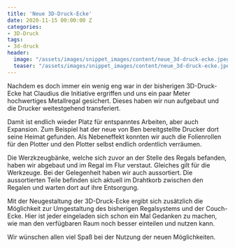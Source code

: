 ```yaml
---
title: 'Neue 3D-Druck-Ecke'
date: 2020-11-15 00:00:00 Z
categories:
- 3D-Druck
tags:
- 3d-druck
header:
  image: "/assets/images/snippet_images/content/neue_3d-druck-ecke.jpeg"
  teaser: "/assets/images/snippet_images/content/neue_3d-druck-ecke.jpeg"
---
```


Nachdem es doch immer ein wenig eng war in der bisherigen 3D-Druck-Ecke hat Claudius die Initiative ergriffen und uns ein paar Meter hochwertiges Metallregal gesichert. Dieses haben wir nun aufgebaut und die Drucker weitestgehend transferiert.

Damit ist endlich wieder Platz für entspanntes Arbeiten, aber auch Expansion. Zum Beispiel hat der neue von Ben bereitgstellte Drucker dort seine Heimat gefunden. Als Nebeneffekt konnten wir auch die Folienrollen für den Plotter und den Plotter selbst endlich ordentlich verräumen.

Die Werzkzeugbänke, welche sich zuvor an der Stelle des Regals befanden, haben wir abgebaut und im Regal im Flur verstaut. Gleiches gilt für die Werkzeuge. Bei der Gelegenheit haben wir auch aussortiert. Die aussortierten Teile befinden sich aktuell im Drahtkorb zwischen den Regalen und warten dort auf ihre Entsorgung.

Mit der Neugestaltung der 3D-Druck-Ecke ergibt sich zusätzlich die Möglichkeit zur Umgestaltung des bisherigen Regalsystems und der Couch-Ecke. Hier ist jeder eingeladen sich schon ein Mal Gedanken zu machen, wie man den verfügbaren Raum noch besser einteilen und nutzen kann.

Wir wünschen allen viel Spaß bei der Nutzung der neuen Möglichkeiten.
